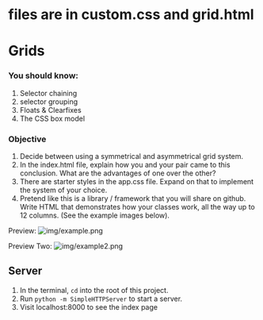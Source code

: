 # files are in custom.css and grid.html



# Grids

### You should know:

1. Selector chaining
1. selector grouping
1. Floats & Clearfixes
1. The CSS box model

### Objective

1. Decide between using a symmetrical and asymmetrical grid system.
1. In the index.html file, explain how you and your pair came to this
   conclusion. What are the advantages of one over the other?
1. There are starter styles in the app.css file. Expand on that to
   implement the system of your choice.
1. Pretend like this is a library / framework that you will share on
   github. Write HTML that demonstrates how your classes work, all the
way up to 12 columns. (See the example images below).


Preview:
![img/example.png](img/example.png)

Preview Two:
![img/example2.png](img/example2.png)

## Server
1. In the terminal, `cd` into the root of this project.
1. Run `python -m SimpleHTTPServer` to start a server.
1. Visit localhost:8000 to see the index page
